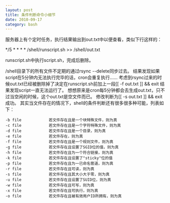 ```yaml
---
layout: post
title: 条件判断命令小细节
date: 2010-09-17
category: bash 
---
```


服务器上有个定时任务，执行结果输出到out.txt中以便查看，类似下行这样的：

*/5 * * * * /shell/runscript.sh >> /shell/out.txt

runscript.sh中执行script.sh，完成后删除。

/shell目录下的所有文件不定期的通过rsync --delete同步过去。
结果发现如果script在5分钟内无法执行完毕的话，cron会重复执行……
考虑到rsync过来的时候out.txt已经被删除掉了决定在runscript.sh前加上一段[[ -f out.txt ]] && exit
结果发现script一直无法运行了。
想想原来是cron每5分钟都会去生成out.txt，只不过当空闲的时候，这个out.txt是空文件而已。
修改判断为[[ -s out.txt ]] && exit
成功。
其实当文件存在的情况下，shell的条件判断还有很多很多种可能，列表如下：

    -b file            若文件存在且是一个块特殊文件，则为真
    -c file            若文件存在且是一个字符特殊文件，则为真
    -d file            若文件存在且是一个目录，则为真
    -e file            若文件存在，则为真
    -f file            若文件存在且是一个规则文件，则为真
    -g file            若文件存在且设置了SGID位的值，则为真
    -h file            若文件存在且为一个符合链接，则为真
    -k file            若文件存在且设置了"sticky"位的值
    -p file            若文件存在且为一已命名管道，则为真
    -r file            若文件存在且可读，则为真
    -s file            若文件存在且其大小大于零，则为真
    -u file            若文件存在且设置了SUID位，则为真
    -w file            若文件存在且可写，则为真
    -x file            若文件存在且可执行，则为真
    -o file            若文件存在且被有效用户ID所拥有，则为真

